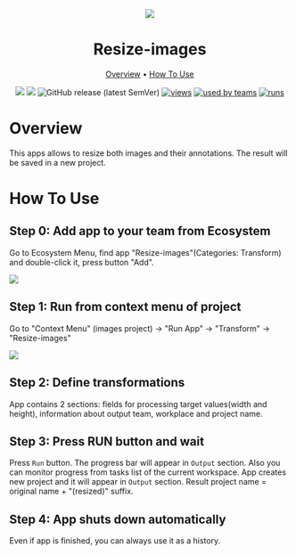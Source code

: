 <div align="center" markdown>
<img src="https://i.imgur.com/R0d7RSW.png"/>

# Resize-images

<p align="center">
  <a href="#Overview">Overview</a> •
  <a href="#How-To-Use">How To Use</a>
</p>


[![](https://img.shields.io/badge/supervisely-ecosystem-brightgreen)](https://ecosystem.supervise.ly/apps/supervisely-ecosystem/resize-images)
[![](https://img.shields.io/badge/slack-chat-green.svg?logo=slack)](https://supervise.ly/slack)
![GitHub release (latest SemVer)](https://img.shields.io/github/v/release/supervisely-ecosystem/resize-images)
[![views](https://app.supervise.ly/public/api/v3/ecosystem.counters?repo=supervisely-ecosystem/resize-images&counter=views&label=views)](https://supervise.ly)
[![used by teams](https://app.supervise.ly/public/api/v3/ecosystem.counters?repo=supervisely-ecosystem/resize-images&counter=downloads&label=used%20by%20teams)](https://supervise.ly)
[![runs](https://app.supervise.ly/public/api/v3/ecosystem.counters?repo=supervisely-ecosystem/resize-images&counter=runs&label=runs)](https://supervise.ly)

</div>

# Overview

This apps allows to resize both images and their annotations. The result  will be saved in a new project. 

# How To Use

## Step 0: Add app to your team from Ecosystem

Go to Ecosystem Menu, find app "Resize-images"(Categories: Transform) and double-click it, press button "Add".

<img src="https://i.imgur.com/yPY9HGj.png"/>

## Step 1: Run from context menu of project

Go to "Context Menu" (images project) -> "Run App" -> "Transform" -> "Resize-images"

<img src="https://i.imgur.com/TRBaxDD.png"/>

## Step 2: Define transformations

App contains 2 sections: fields for processing target values(width and height), information about output team, workplace and project name.

## Step 3: Press RUN button and wait

Press `Run` button. The progress bar will appear in `Output` section. Also you can monitor progress from tasks list of the current workspace.
App creates new project and it will appear in `Output` section. Result project name = original name + "(resized)" suffix.

## Step 4: App shuts down automatically

Even if app is finished, you can always use it as a history.
